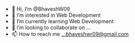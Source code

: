 - 👋 Hi, I’m @BhaveshW09
- 👀 I’m interested in Web Development 
- 🌱 I’m currently learning Web Development
- 💞️ I’m looking to collaborate on ...
- 📫 How to reach me ...bhaveshwr09@gmail.com

<!---
BhaveshW09/BhaveshW09 is a ✨ special ✨ repository because its `README.md` (this file) appears on your GitHub profile.
You can click the Preview link to take a look at your changes.
--->
